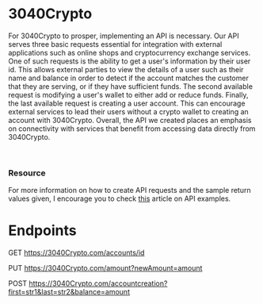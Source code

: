 # 3040Crypto
For 3040Crypto to prosper, implementing an API is necessary. Our API serves three basic requests essential for integration with external applications such as online shops and cryptocurrency exchange services. One of such requests is the ability to get a user's information by their user id. This allows external parties to view the details of a user such as their name and balance in order to detect if the account matches the customer that they are serving, or if they have sufficient funds. The second available request is modifying a user's wallet to either add or reduce funds. Finally, the last available request is creating a user account. This can encourage external services to lead their users without a crypto wallet to creating an account with 3040Crypto. Overall, the API we created places an emphasis on connectivity with services that benefit from accessing data directly from 3040Crypto.

<br />

### Resource
For more information on how to create API requests and the sample return values given, I encourage you to check [this](https://anvilproject.org/guides/content/creating-links) article on API examples.


# Endpoints
GET https://3040Crypto.com/accounts/id

PUT https://3040Crypto.com/amount?newAmount=amount

POST https://3040Crypto.com/accountcreation?first=str1&last=str2&balance=amount
